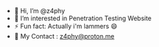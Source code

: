 - 👋 Hi, I’m @z4phy
- 👀 I’m interested in Penetration Testing Website
- ⚡ Fun fact: Actually i'm lammers 😄
- 📩 My Contact : z4phy@proton.me

<!---
z4phyr/z4phyr is a ✨ special ✨ repository because its `README.md` (this file) appears on your GitHub profile.
You can click the Preview link to take a look at your changes.
--->
